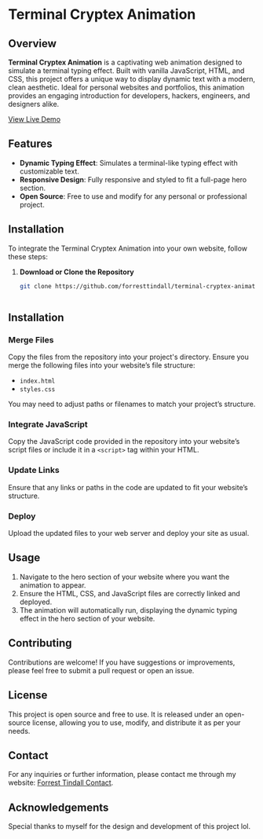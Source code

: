# Terminal Cryptex Animation

## Overview

**Terminal Cryptex Animation** is a captivating web animation designed to simulate a terminal typing effect. Built with vanilla JavaScript, HTML, and CSS, this project offers a unique way to display dynamic text with a modern, clean aesthetic. Ideal for personal websites and portfolios, this animation provides an engaging introduction for developers, hackers, engineers, and designers alike.

[View Live Demo](https://forresttindall.github.io/terminal-cryptex-animation/)

## Features

- **Dynamic Typing Effect**: Simulates a terminal-like typing effect with customizable text.
- **Responsive Design**: Fully responsive and styled to fit a full-page hero section.
- **Open Source**: Free to use and modify for any personal or professional project.

## Installation

To integrate the Terminal Cryptex Animation into your own website, follow these steps:

1. **Download or Clone the Repository**

   ```bash
   git clone https://github.com/forresttindall/terminal-cryptex-animation.git


   
## Installation

### Merge Files

Copy the files from the repository into your project's directory. Ensure you merge the following files into your website’s file structure:

- `index.html`
- `styles.css`

You may need to adjust paths or filenames to match your project’s structure.

### Integrate JavaScript

Copy the JavaScript code provided in the repository into your website’s script files or include it in a `<script>` tag within your HTML.

### Update Links

Ensure that any links or paths in the code are updated to fit your website’s structure.

### Deploy

Upload the updated files to your web server and deploy your site as usual.

## Usage

1. Navigate to the hero section of your website where you want the animation to appear.
2. Ensure the HTML, CSS, and JavaScript files are correctly linked and deployed.
3. The animation will automatically run, displaying the dynamic typing effect in the hero section of your website.

## Contributing

Contributions are welcome! If you have suggestions or improvements, please feel free to submit a pull request or open an issue.

## License

This project is open source and free to use. It is released under an open-source license, allowing you to use, modify, and distribute it as per your needs.

## Contact

For any inquiries or further information, please contact me through my website: [Forrest Tindall Contact](https://www.forresttindall.com/index.html#contact).

## Acknowledgements

Special thanks to myself for the design and development of this project lol.
